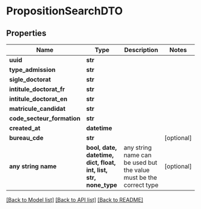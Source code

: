 # PropositionSearchDTO


## Properties
Name | Type | Description | Notes
------------ | ------------- | ------------- | -------------
**uuid** | **str** |  | 
**type_admission** | **str** |  | 
**sigle_doctorat** | **str** |  | 
**intitule_doctorat_fr** | **str** |  | 
**intitule_doctorat_en** | **str** |  | 
**matricule_candidat** | **str** |  | 
**code_secteur_formation** | **str** |  | 
**created_at** | **datetime** |  | 
**bureau_cde** | **str** |  | [optional] 
**any string name** | **bool, date, datetime, dict, float, int, list, str, none_type** | any string name can be used but the value must be the correct type | [optional]

[[Back to Model list]](../README.md#documentation-for-models) [[Back to API list]](../README.md#documentation-for-api-endpoints) [[Back to README]](../README.md)


